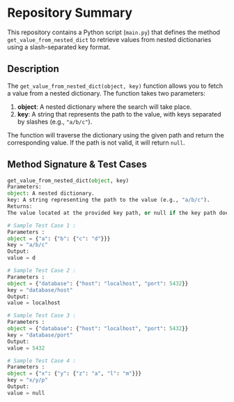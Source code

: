 # Repository Summary

This repository contains a Python script (`main.py`) that defines the method `get_value_from_nested_dict` to retrieve values from nested dictionaries using a slash-separated key format.

## Description

The `get_value_from_nested_dict(object, key)` function allows you to fetch a value from a nested dictionary. The function takes two parameters:
1. **object**: A nested dictionary where the search will take place.
2. **key**: A string that represents the path to the value, with keys separated by slashes (e.g., `"a/b/c"`).

The function will traverse the dictionary using the given path and return the corresponding value. If the path is not valid, it will return `null`.

## Method Signature & Test Cases

```python
get_value_from_nested_dict(object, key)
Parameters:
object: A nested dictionary.
key: A string representing the path to the value (e.g., "a/b/c").
Returns:
The value located at the provided key path, or null if the key path does not exist.

# Sample Test Case 1 :
Parameters :
object = {"a": {"b": {"c": "d"}}}
key = "a/b/c"
Output:
value = d

# Sample Test Case 2 :
Parameters :
object = {"database": {"host": "localhost", "port": 5432}}
key = "database/host"
Output:
value = localhost

# Sample Test Case 3 :
Parameters :
object = {"database": {"host": "localhost", "port": 5432}}
key = "database/port"
Output:
value = 5432

# Sample Test Case 4 :
Parameters :
object = {"x": {"y": {"z": "a", "l": "m"}}}
key = "x/y/p"
Output:
value = null
